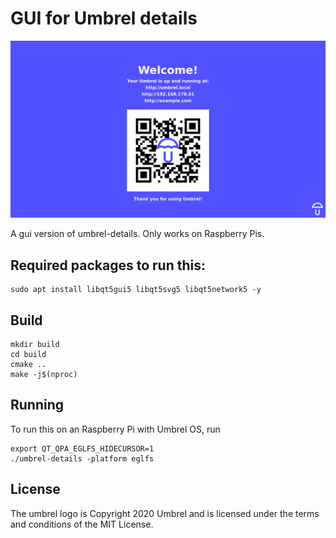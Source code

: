 # GUI for Umbrel details

![Example](example.png)

A gui version of umbrel-details. Only works on Raspberry Pis.

## Required packages to run this:

```
sudo apt install libqt5gui5 libqt5svg5 libqt5network5 -y
```

## Build

```
mkdir build
cd build
cmake ..
make -j$(nproc)
```

## Running

To run this on an Raspberry Pi with Umbrel OS, run
```
export QT_QPA_EGLFS_HIDECURSOR=1
./umbrel-details -platform eglfs
```

## License

The umbrel logo is Copyright 2020 Umbrel and is licensed under the terms and conditions of the MIT License.